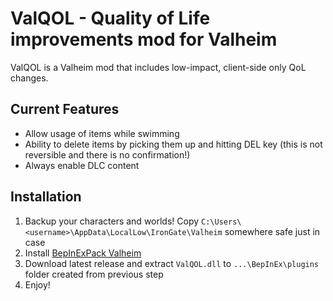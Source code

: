 # ValQOL - Quality of Life improvements mod for Valheim
ValQOL is a Valheim mod that includes low-impact, client-side only QoL changes.

## Current Features

* Allow usage of items while swimming
* Ability to delete items by picking them up and hitting DEL key (this is not reversible and there is no confirmation!)
* Always enable DLC content

## Installation

1. Backup your characters and worlds! Copy `C:\Users\<username>\AppData\LocalLow\IronGate\Valheim` somewhere safe just in case
2. Install [BepInExPack Valheim](https://valheim.thunderstore.io/package/denikson/BepInExPack_Valheim/)
3. Download latest release and extract `ValQOL.dll` to `...\BepInEx\plugins` folder created from previous step
4. Enjoy!